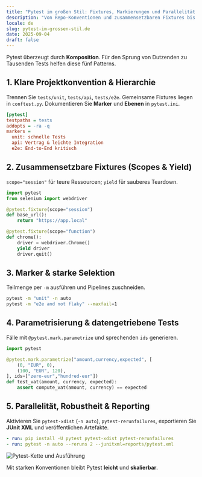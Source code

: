 ```yaml
---
title: "Pytest im großen Stil: Fixtures, Markierungen und Parallelität in 5 Patterns"
description: "Von Repo-Konventionen und zusammensetzbaren Fixtures bis hin zu Markern, Parametrisierung und schnellen Parallelläufen mit xdist."
locale: de
slug: pytest-im-grossen-stil.de
date: 2025-09-04
draft: false
---
```


Pytest überzeugt durch **Komposition**. Für den Sprung von Dutzenden zu Tausenden Tests helfen diese
fünf Patterns.

## 1. Klare Projektkonvention & Hierarchie

Trennen Sie `tests/unit`, `tests/api`, `tests/e2e`. Gemeinsame Fixtures liegen in `conftest.py`.
Dokumentieren Sie **Marker** und **Ebenen** in `pytest.ini`.

```ini
[pytest]
testpaths = tests
addopts = -ra -q
markers =
  unit: schnelle Tests
  api: Vertrag & leichte Integration
  e2e: End‑to‑End kritisch
```

## 2. Zusammensetzbare Fixtures (Scopes & Yield)

`scope="session"` für teure Ressourcen; `yield` für sauberes Teardown.

```python
import pytest
from selenium import webdriver

@pytest.fixture(scope="session")
def base_url():
    return "https://app.local"

@pytest.fixture(scope="function")
def chrome():
    driver = webdriver.Chrome()
    yield driver
    driver.quit()
```

## 3. Marker & starke Selektion

Teilmenge per `-m` ausführen und Pipelines zuschneiden.

```bash
pytest -m "unit" -n auto
pytest -m "e2e and not flaky" --maxfail=1
```

## 4. Parametrisierung & datengetriebene Tests

Fälle mit `@pytest.mark.parametrize` und sprechenden `ids` generieren.

```python
import pytest

@pytest.mark.parametrize("amount,currency,expected", [
    (0, "EUR", 0),
    (100, "EUR", 120),
], ids=["zero-eur","hundred-eur"])
def test_vat(amount, currency, expected):
    assert compute_vat(amount, currency) == expected
```

## 5. Parallelität, Robustheit & Reporting

Aktivieren Sie `pytest-xdist` (`-n auto`), `pytest-rerunfailures`, exportieren Sie **JUnit XML** und
veröffentlichen Artefakte.

```yaml
- run: pip install -U pytest pytest-xdist pytest-rerunfailures
- run: pytest -n auto --reruns 2 --junitxml=reports/pytest.xml
```

![Pytest-Kette und Ausführung](/images/placeholder_light_gray_block.png)

Mit starken Konventionen bleibt Pytest **leicht** und **skalierbar**.


